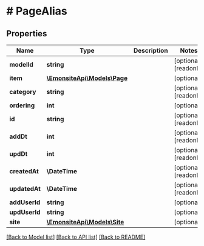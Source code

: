# # PageAlias

## Properties

Name | Type | Description | Notes
------------ | ------------- | ------------- | -------------
**modelId** | **string** |  | [optional] [readonly]
**item** | [**\EmonsiteApi\Models\Page**](Page.md) |  | [optional]
**category** | **string** |  | [optional] [readonly]
**ordering** | **int** |  | [optional]
**id** | **string** |  | [optional] [readonly]
**addDt** | **int** |  | [optional] [readonly]
**updDt** | **int** |  | [optional] [readonly]
**createdAt** | **\DateTime** |  | [optional] [readonly]
**updatedAt** | **\DateTime** |  | [optional] [readonly]
**addUserId** | **string** |  | [optional]
**updUserId** | **string** |  | [optional]
**site** | [**\EmonsiteApi\Models\Site**](Site.md) |  | [optional]

[[Back to Model list]](../../README.md#models) [[Back to API list]](../../README.md#endpoints) [[Back to README]](../../README.md)
